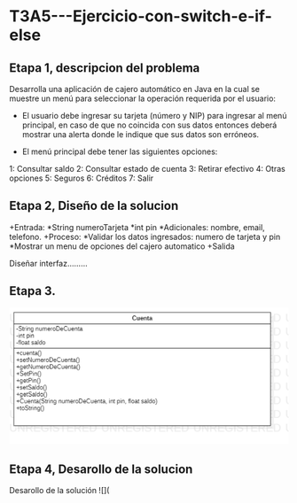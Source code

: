 # T3A5---Ejercicio-con-switch-e-if-else

## Etapa 1, descripcion del problema
Desarrolla una aplicación de cajero automático en Java en la cual se muestre un menú para seleccionar la operación requerida por el usuario:

- El usuario debe ingresar su tarjeta (número y NIP) para ingresar al menú principal, en caso de que no coincida con sus datos entonces deberá mostrar una alerta donde le indique que sus datos son erróneos.

- El menú principal debe tener las siguientes opciones:

1: Consultar saldo
2: Consultar estado de cuenta
3: Retirar efectivo
4: Otras opciones
5: Seguros
6: Créditos
7: Salir

## Etapa 2, Diseño de la solucion
  +Entrada:
        *String numeroTarjeta
        *int pin
        *Adicionales: nombre, email, telefono.
  +Proceso:
        *Validar los datos ingresados: numero de tarjeta y pin
        *Mostrar un menu de opciones del cajero automatico
  +Salida
  
  
  Diseñar interfaz.........
  
  ## Etapa 3.
  ![](https://github.com/Matshota16/T3A5---Ejercicio-con-switch-e-if-else/blob/cfc4a12dbfa14c760f5830e6a0f1fa04a1276c60/Cuenta.png)
  
  ## Etapa 4, Desarollo de la solucion
Desarollo de la solución 
![](
